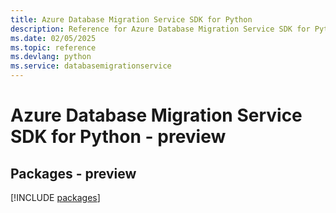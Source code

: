 ```yaml
---
title: Azure Database Migration Service SDK for Python
description: Reference for Azure Database Migration Service SDK for Python
ms.date: 02/05/2025
ms.topic: reference
ms.devlang: python
ms.service: databasemigrationservice
---
```

# Azure Database Migration Service SDK for Python - preview
## Packages - preview
[!INCLUDE [packages](database-migration-service-index.md)]